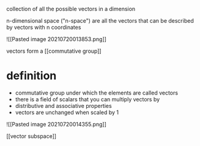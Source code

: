 collection of all the possible vectors in a dimension

n-dimensional space ("n-space") are all the vectors that can be described by vectors with n coordinates

![[Pasted image 20210720013853.png]]

vectors form a [[commutative group]]

# definition
- commutative group under which the elements are called vectors
- there is a field of scalars that you can multiply vectors by
- distributive and associative properties
- vectors are unchanged when scaled by 1

![[Pasted image 20210720014355.png]]

[[vector subspace]]